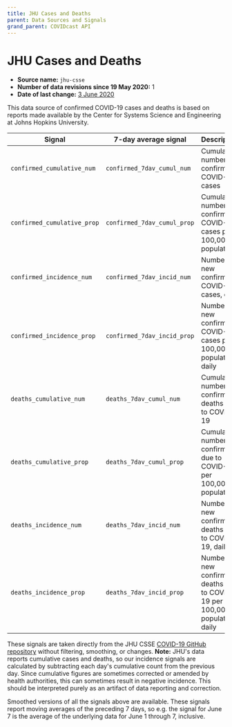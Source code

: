 ```yaml
---
title: JHU Cases and Deaths
parent: Data Sources and Signals
grand_parent: COVIDcast API
---
```


# JHU Cases and Deaths

* **Source name:** `jhu-csse`
* **Number of data revisions since 19 May 2020:** 1
* **Date of last change:** [3 June 2020](../covidcast_changelog.md#jhu-csse)

This data source of confirmed COVID-19 cases and deaths is based on reports made
available by the Center for Systems Science and Engineering at Johns Hopkins
University.

| Signal | 7-day average signal | Description |
| --- | --- | --- |
| `confirmed_cumulative_num` | `confirmed_7dav_cumul_num` | Cumulative number of confirmed COVID-19 cases |
| `confirmed_cumulative_prop` | `confirmed_7dav_cumul_prop` | Cumulative number of confirmed COVID-19 cases per 100,000 population |
| `confirmed_incidence_num` | `confirmed_7dav_incid_num` | Number of new confirmed COVID-19 cases, daily |
| `confirmed_incidence_prop` | `confirmed_7dav_incid_prop` | Number of new confirmed COVID-19 cases per 100,000 population, daily |
| `deaths_cumulative_num` | `deaths_7dav_cumul_num` | Cumulative number of confirmed deaths due to COVID-19 |
| `deaths_cumulative_prop` | `deaths_7dav_cumul_prop` | Cumulative number of confirmed due to COVID-19, per 100,000 population |
| `deaths_incidence_num` | `deaths_7dav_incid_num` | Number of new confirmed deaths due to COVID-19, daily |
| `deaths_incidence_prop` | `deaths_7dav_incid_prop` | Number of new confirmed deaths due to COVID-19 per 100,000 population, daily |

These signals are taken directly from the JHU CSSE [COVID-19 GitHub
repository](https://github.com/CSSEGISandData/COVID-19) without filtering,
smoothing, or changes. **Note:** JHU's data reports cumulative cases and deaths,
so our incidence signals are calculated by subtracting each day's cumulative
count from the previous day. Since cumulative figures are sometimes corrected or
amended by health authorities, this can sometimes result in negative incidence.
This should be interpreted purely as an artifact of data reporting and
correction.

Smoothed versions of all the signals above are available. These signals report
moving averages of the preceding 7 days, so e.g. the signal for June 7 is the
average of the underlying data for June 1 through 7, inclusive.
